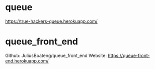# queue

https://true-hackers-queue.herokuapp.com/

# queue_front_end
Github: JuliusBoateng/queue_front_end
Website: https://queue-front-end.herokuapp.com/
